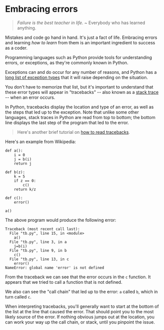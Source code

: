 # Embracing errors

> *Failure is the best teacher in life.* ~ Everybody who has learned anything.

Mistakes and code go hand in hand. It's just a fact of life. Embracing errors and learning *how to learn* from them is an important ingredient to success as a coder.

Programming languages such as Python provide tools for understanding errors, or exceptions, as they're commonly known in Python. 

Exceptions can and do occur for any number of reasons, and Python has a [long list of exception types](https://docs.python.org/3/library/exceptions.html) that it will raise depending on the situation.

You don't have to memorize that list, but it's important to understand that these error types will appear in "tracebacks" -- also known as a [stack trace](https://en.wikipedia.org/wiki/Stack_trace) -- when an error occurs. 

In Python, tracebacks display the location and type of an error, as well as the steps that led up to the exception. Note that unlike some other languages, stack traces in Python are read from top to bottom; the bottom line displays the last step of the program that led to the error.

> Here's another brief tutorial on [how to read tracebacks](http://cs.franklin.edu/~ansaria/traceback.html).

Here's an example from Wikipedia:

```
def a():
    i = 0
    j = b(i)
    return j

def b(z):
    k = 5
    if z == 0:
        c()
    return k/z

def c():
    error()

a()
```

The above program would produce the following error:

```
Traceback (most recent call last):
  File "tb.py", line 15, in <module>
    a()
  File "tb.py", line 3, in a
    j=b(i)
  File "tb.py", line 9, in b
    c()
  File "tb.py", line 13, in c
    error()
NameError: global name 'error' is not defined
```

From the traceback we can see that the error occurs in the `c` function. It appears that we tried to call a function that is not defined. 

We also can see the "call chain" that led up to the error: `a` called `b`, which in turn called `c`.

When interpreting tracebacks, you'll generally want to start at the bottom of the list at the line that caused the error. That should point you to the most likely source of the error. If nothing obvious jumps out at the location, you can work your way up the call chain, or stack, until you pinpoint the issue.